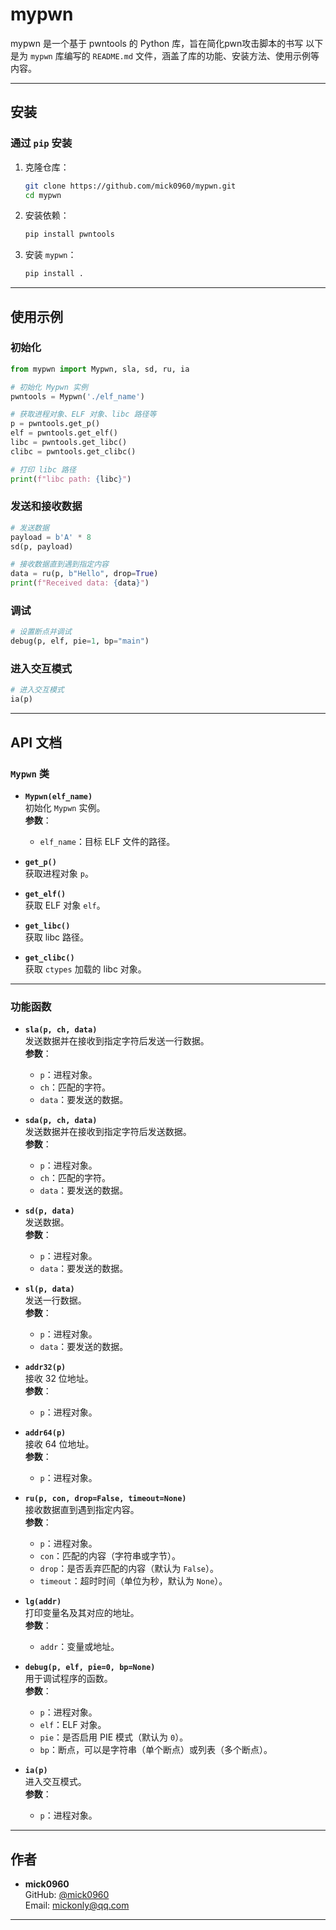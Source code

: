 # mypwn
mypwn 是一个基于 pwntools 的 Python 库，旨在简化pwn攻击脚本的书写
以下是为 `mypwn` 库编写的 `README.md` 文件，涵盖了库的功能、安装方法、使用示例等内容。

---


## 安装

### 通过 `pip` 安装

1. 克隆仓库：
   ```bash
   git clone https://github.com/mick0960/mypwn.git
   cd mypwn
   ```

2. 安装依赖：
   ```bash
   pip install pwntools
   ```

3. 安装 `mypwn`：
   ```bash
   pip install .
   ```

---

## 使用示例

### 初始化

```python
from mypwn import Mypwn, sla, sd, ru, ia

# 初始化 Mypwn 实例
pwntools = Mypwn('./elf_name')

# 获取进程对象、ELF 对象、libc 路径等
p = pwntools.get_p()
elf = pwntools.get_elf()
libc = pwntools.get_libc()
clibc = pwntools.get_clibc()

# 打印 libc 路径
print(f"libc path: {libc}")
```

### 发送和接收数据

```python
# 发送数据
payload = b'A' * 8
sd(p, payload)

# 接收数据直到遇到指定内容
data = ru(p, b"Hello", drop=True)
print(f"Received data: {data}")
```

### 调试

```python
# 设置断点并调试
debug(p, elf, pie=1, bp="main")
```

### 进入交互模式

```python
# 进入交互模式
ia(p)
```

---

## API 文档

### `Mypwn` 类

- **`Mypwn(elf_name)`**  
  初始化 `Mypwn` 实例。  
  **参数**：
  - `elf_name`：目标 ELF 文件的路径。

- **`get_p()`**  
  获取进程对象 `p`。

- **`get_elf()`**  
  获取 ELF 对象 `elf`。

- **`get_libc()`**  
  获取 libc 路径。

- **`get_clibc()`**  
  获取 `ctypes` 加载的 libc 对象。

---

### 功能函数

- **`sla(p, ch, data)`**  
  发送数据并在接收到指定字符后发送一行数据。  
  **参数**：
  - `p`：进程对象。
  - `ch`：匹配的字符。
  - `data`：要发送的数据。

- **`sda(p, ch, data)`**  
  发送数据并在接收到指定字符后发送数据。  
  **参数**：
  - `p`：进程对象。
  - `ch`：匹配的字符。
  - `data`：要发送的数据。

- **`sd(p, data)`**  
  发送数据。  
  **参数**：
  - `p`：进程对象。
  - `data`：要发送的数据。

- **`sl(p, data)`**  
  发送一行数据。  
  **参数**：
  - `p`：进程对象。
  - `data`：要发送的数据。

- **`addr32(p)`**  
  接收 32 位地址。  
  **参数**：
  - `p`：进程对象。

- **`addr64(p)`**  
  接收 64 位地址。  
  **参数**：
  - `p`：进程对象。

- **`ru(p, con, drop=False, timeout=None)`**  
  接收数据直到遇到指定内容。  
  **参数**：
  - `p`：进程对象。
  - `con`：匹配的内容（字符串或字节）。
  - `drop`：是否丢弃匹配的内容（默认为 `False`）。
  - `timeout`：超时时间（单位为秒，默认为 `None`）。

- **`lg(addr)`**  
  打印变量名及其对应的地址。  
  **参数**：
  - `addr`：变量或地址。

- **`debug(p, elf, pie=0, bp=None)`**  
  用于调试程序的函数。  
  **参数**：
  - `p`：进程对象。
  - `elf`：ELF 对象。
  - `pie`：是否启用 PIE 模式（默认为 `0`）。
  - `bp`：断点，可以是字符串（单个断点）或列表（多个断点）。

- **`ia(p)`**  
  进入交互模式。  
  **参数**：
  - `p`：进程对象。

---

## 作者

- **mick0960**  
  GitHub: [@mick0960](https://github.com/mick0960)  
  Email: mickonly@qq.com

---

